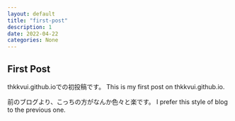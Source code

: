 ```yaml
---
layout: default
title: "first-post"
description: 1
date: 2022-04-22
categories: None
---
```


## **First Post**

thkkvui.github.ioでの初投稿です。
This is my first post on thkkvui.github.io.

前のブログより、こっちの方がなんか色々と楽です。
I prefer this style of blog to the previous one.
